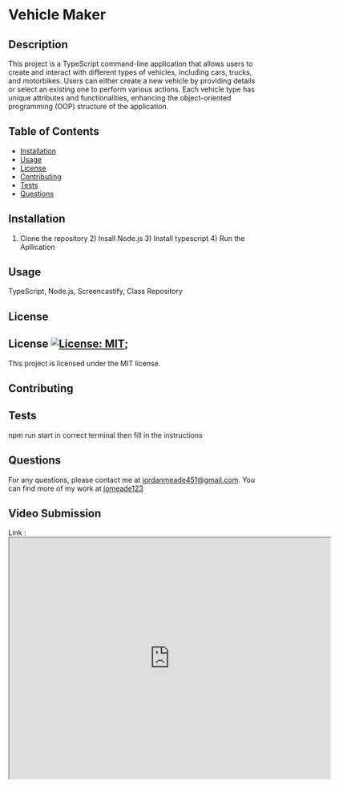 
  # Vehicle Maker


## Description
This project is a TypeScript command-line application that allows users to create and interact with different types of vehicles, including cars, trucks, and motorbikes. Users  can either create a new vehicle by providing details or select an existing one to perform various actions. Each vehicle type has unique attributes and functionalities, enhancing the object-oriented programming (OOP)      structure of the application.

## Table of Contents
- [Installation](#installation)
- [Usage](#usage)
- [License](#license)
- [Contributing](#contributing)
- [Tests](#tests)
- [Questions](#questions)

## Installation
1) Clone the repository 2) Insall Node.js 3) Install typescript 4) Run the Apllication

## Usage
TypeScript, Node.js, Screencastify, Class Repository

## License
## License [![License: MIT](https://img.shields.io/badge/License-MIT-yellow.svg)]((https://opensource.org/licenses/MIT));
  This project is licensed under the MIT license.


## Contributing


## Tests
npm run start in correct terminal then fill in the instructions

## Questions
For any questions, please contact me at [jordanmeade451@gmail.com](mailto:jordanmeade451@gmail.com).
You can find more of my work at [jomeade123](https://github.com/jomeade123)
  
## Video Submission
Link : <iframe src="https://drive.google.com/file/d/1QdAlkb4CtrankgUz2rvGX-1OgF9Tm49b/preview" width="640" height="480"></iframe>
